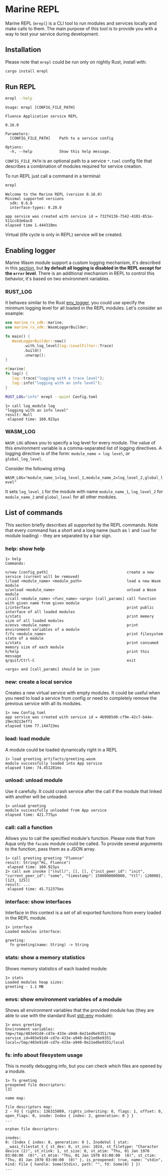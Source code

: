 # Marine REPL

Marine REPL (`mrepl`) is a CLI tool to run modules and services locally and make calls to them. The main purpose of this tool is to provide you with a way to test your service during development.

## Installation

Please note that `mrepl` could be run only on nightly Rust, install with:

```sh
cargo install mrepl
```

## Run REPL

```sh
mrepl --help
```
```
Usage: mrepl [CONFIG_FILE_PATH]

Fluence Application service REPL

0.16.0

Parameters:
  [CONFIG_FILE_PATH]    Path to a service config

Options:
  -h, --help            Show this help message.
```

`CONFIG_FILE_PATH` is an optional path to a service `*.toml` config file that describes a combination of modules required for service creation.

To run REPL just call a command in a terminal:

```sh
mrepl
```
```
Welcome to the Marine REPL (version 0.16.0)
Minimal supported versions
  sdk: 0.6.0
  interface-types: 0.20.0

app service was created with service id = 732f4136-7542-4101-851e-511cc83e6ac0
elapsed time 1.444318ms
```

Virtual (life cycle is only in REPL) service will be created.

## Enabling logger

Marine Wasm module support a custom logging mechanism, it's described in this [section](../marine-rust-sdk/developing/logging.md), but **by default all logging is disabled in the REPL except for the `error` level**. There is an additional mechanism in REPL to control this behavior, it's based on two environment variables.

### RUST_LOG

It behaves similar to the Rust [env_logger](https://rust-lang-nursery.github.io/rust-cookbook/development_tools/debugging/config_log.html), you could use specify the minimum logging level for all loaded in the REPL modules. Let's consider an example:

```rust
use marine_rs_sdk::marine;
use marine_rs_sdk::WasmLoggerBuilder;

fn main() {
   WasmLoggerBuilder::new()
        .with_log_level(log::LevelFilter::Trace)
        .build()
        .unwrap();
}

#[marine]
fn log() {
   log::trace("logging with a trace level");
   log::info("logging with an info level");
}
```

```sh
RUST_LOG="info" mrepl --quiet Config.toml
```
```
1> call log_module log
"logging with an info level"
result: Null
 elapsed time: 160.923µs
```

### WASM\_LOG

`WASM_LOG` allows you to specify a log level for every module. The value of this environment variable is a comma-separated list of logging directives. A logging directive is of the form: `module_name = log level`, or `global_log_level`.

Consider the following string

`WASM_LOG="module_name_1=log_level_1,module_name_2=log_level_2,global_level"`

It sets `log_level_1` for the module with name `module_name_1`, `log_level_2` for `module_name_2` and `global_level` for all other modules.

## List of commands

This section briefly describes all supported by the REPL commands. Note that every command has a short and a long name (such as `l` and `load` for module loading) - they are separated by a bar sign.

### help: show help

```
1> help
Commands:

n/new [config_path]                                   create a new service (current will be removed)
l/load <module_name> <module_path>                    load a new Wasm module
u/unload <module_name>                                unload a Wasm module
c/call <module_name> <func_name> <args> [call_params] call function with given name from given module
i/interface                                           print public interface of all loaded modules
s/stats                                               print memory size of all loaded modules
e/envs <module_name>                                  print environment variables of a module
f/fs <module_name>                                    print filesystem state of a module
s/stats                                               print consumed memory size of each module
h/help                                                print this message
q/quit/Ctrl-C                                         exit

<args> and [call_params] should be in json
```

### new: create a local service

Creates a new virtual service with empty modules. It could be useful when you need to load a service from config or need to completely remove the previous service with all its modules.

```
1> new Config.toml
app service was created with service id = 4b9985d0-cf9e-42c7-b44e-29ec9213eff1
elapsed time 77.144723ms
```

### load: load module

A module could be loaded dynamically right in a REPL

```
1> load greeting artifacts/greeting.wasm
module successfully loaded into App service
elapsed time: 74.451281ms
```

### unload: unload module

Use it carefully. It could crash service after the call if the module that linked with another will be unloaded.

```
1> unload greeting
module successfully unloaded from App service
elapsed time: 421.775µs
```

### call: call a function

Allows you to call the specified module's function. Please note that from Aqua only the `facade` module could be called. To provide several arguments to the function, pass them as a JSON array.

```
1> call greeting greeting "Fluence"
result: String("Hi, Fluence")
 elapsed time: 160.923µs
2> call avm invoke ["(null)", [], [], {"init_peer_id": "init", "current_peer_id": "some", "timestamp": 1500000000000, "ttl": 120000}, [123, 125]]
result: ...
 elapsed time: 45.712375ms
```

### interface: show interfaces

Interface in this context is a set of all exported functions from every loaded in the REPL module.

```
1> interface
Loaded modules interface:

greeting:
  fn greeting(name: String) -> String
```

### stats: show a memory statistics

Shows memory statistics of each loaded module:

```
1> stats
Loaded modules heap sizes:
greeting - 1.1 MB
```

### envs: show environment variables of a module

Shows all environment variables that the provided module has (they are able to use with the standard Rust [std::env](https://doc.rust-lang.org/std/env) module):

```
1> envs greeting
Environment variables:
tmp=/tmp/403e91d4-cd7e-433e-a940-8e21ed6e9351/tmp
service_id=403e91d4-cd7e-433e-a940-8e21ed6e9351
local=/tmp/403e91d4-cd7e-433e-a940-8e21ed6e9351/local
```

### fs: info about filesystem usage

This is mostly debugging info, but you can check which files are opened by a module.
<!-- cSpell:disable -->
```
1> fs greeting
preopened file descriptors:
[3]

name map:

file descriptors map:
2 - Fd { rights: 136315089, rights_inheriting: 0, flags: 1, offset: 0, open_flags: 0, inode: Index { index: 2, generation: 0 } }
...

orphan file descriptors:

inodes:
0: (Index { index: 0, generation: 0 }, InodeVal { stat: __wasi_filestat_t { st_dev: 0, st_ino: 1024, st_filetype: "Character device (2)", st_nlink: 1, st_size: 0, st_atim: "Thu, 01 Jan 1970 03:00:00  (0)", st_mtim: "Thu, 01 Jan 1970 03:00:00  (0)", st_ctim: "Thu, 01 Jan 1970 03:00:00  (0)" }, is_preopened: true, name: "stdin", kind: File { handle: Some(Stdin), path: "", fd: Some(0) } })
...
```
<!-- cSpell:enable -->

